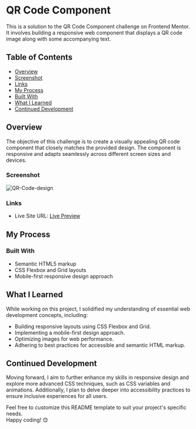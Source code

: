 # QR Code Component

This is a solution to the QR Code Component challenge on Frontend Mentor. It involves building a responsive web component that displays a QR code image along with some accompanying text.

## Table of Contents

- [Overview](#overview)
- [Screenshot](#screenshot)
- [Links](#links)
- [My Process](#my-process)
- [Built With](#built-with)
- [What I Learned](#what-i-learned)
- [Continued Development](#continued-development)

## Overview

The objective of this challenge is to create a visually appealing QR code component that closely matches the provided design. The component is responsive and adapts seamlessly across different screen sizes and devices.

### Screenshot

![QR-Code-design](https://github.com/VinayShetyeOfficial/Frontend_Mentor_Solutions/assets/100470361/16586fd6-417a-4a63-a2e0-533d4f7e097e)


### Links

- Live Site URL: [Live Preview](https://63f2e995eeaea56f8f8d2338--resilient-cranachan-83f913.netlify.app/)

## My Process

### Built With

- Semantic HTML5 markup
- CSS Flexbox and Grid layouts
- Mobile-first responsive design approach

## What I Learned

While working on this project, I solidified my understanding of essential web development concepts, including:

- Building responsive layouts using CSS Flexbox and Grid.
- Implementing a mobile-first design approach.
- Optimizing images for web performance.
- Adhering to best practices for accessible and semantic HTML markup.

## Continued Development

Moving forward, I aim to further enhance my skills in responsive design and explore more advanced CSS techniques, such as CSS variables and animations. Additionally, I plan to delve deeper into accessibility practices to ensure inclusive experiences for all users.

Feel free to customize this README template to suit your project's specific needs. <br> Happy coding! 😊
